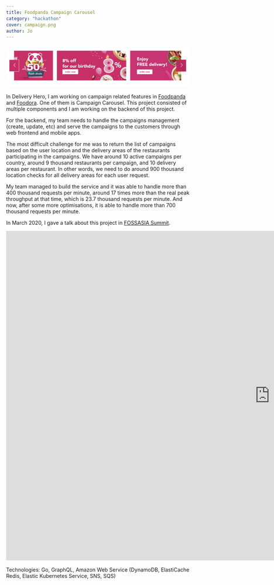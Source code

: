 ```yaml
---
title: Foodpanda Campaign Carousel
category: "hackathon"
cover: campaign.png
author: Jo
---
```


![campaign](campaign2.png)

In Delivery Hero, I am working on campaign related features in [Foodpanda](https://www.foodpanda.com) 
and [Foodora](https://www.foodora.com). One of them is Campaign Carousel. This project consisted of
multiple components and I am working on the backend of this project.

For the backend, my team needs to handle the campaigns management (create, update, etc) and serve
the campaigns to the customers through web frontend and mobile apps.

The most difficult challenge for me was to return the list of campaigns based on 
the user location and the delivery 
areas of the restaurants participating in the campaigns. 
We have around 10 active campaigns per country,
around 9 thousand restaurants per campaign, and 10 delivery areas per restaurant. 
In other words, we need to do around 900 thousand location checks 
for all delivery areas for each user request.

My team managed to build the service and it was able to handle more than 400 thousand requests per minute, 
around 17 times more than the 
real peak throughput at that time, 
which is 23.7 thousand requests per minute. And now, after some more optimisations, it is able to handle more than 700 
thousand requests per minute.

In March 2020, I gave a talk about this project in 
[FOSSASIA Summit](https://summit.fossasia.org).

<iframe width="1440" height="900" src="https://www.youtube.com/embed/lH1kYKF1V0E?t=4" frameborder="0" allow="accelerometer;
autoplay; encrypted-media; gyroscope; picture-in-picture" allowfullscreen></iframe>

Technologies: Go, GraphQL, Amazon Web Service (DynamoDB, ElastiCache Redis, Elastic Kubernetes Service, 
SNS, SQS)
